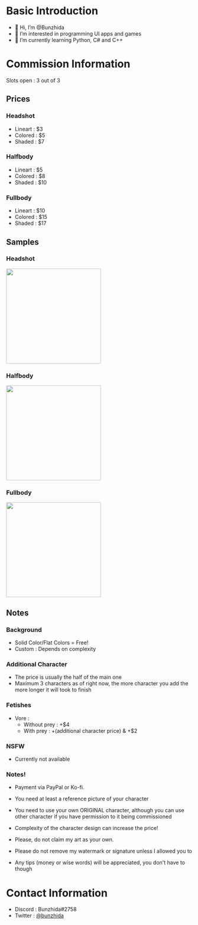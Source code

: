 # Basic Introduction
- 👋 Hi, I’m @Bunzhida
- 👀 I’m interested in programming UI apps and games
- 🌱 I’m currently learning Python, C# and C++

<!--- 
OwO
--->
# Commission Information
Slots open : 3 out of 3
## Prices
### Headshot
- Lineart : $3
- Colored : $5
- Shaded : $7
### Halfbody
- Lineart : $5
- Colored : $8
- Shaded : $10
### Fullbody
- Lineart : $10
- Colored : $15
- Shaded : $17

## Samples
### Headshot
<img src="https://user-images.githubusercontent.com/53262904/179643365-1a2ab75f-e25c-4fae-b01a-a51bbfaaa5e0.png" width="256" height="256">

### Halfbody
<img src="https://user-images.githubusercontent.com/53262904/179643470-f82c20ba-f4e4-4fdd-b82a-86fc5a2b9170.png" width="256" height="256">

### Fullbody
<img src="https://user-images.githubusercontent.com/53262904/179643542-9e1515ff-8eea-48f7-bf57-675c0e070060.png" width="256" height="256">

## Notes

### Background
- Solid Color/Flat Colors = Free!
- Custom : Depends on complexity

### Additional Character
- The price is usually the half of the main one
- Maximum 3 characters as of right now, the more character you add the more longer it will took to finish

### Fetishes
- Vore :
  - Without prey : +$4
  - With prey : +(additional character price) & +$2

### NSFW
- Currently not available

### Notes!
- Payment via PayPal or Ko-fi.
- You need at least a reference picture of your character
- You need to use your own ORIGINAL character, although you can use other character if you have permission to it being commissioned
- Complexity of the character design can increase the price!
- Please, do not claim my art as your own.
- Please do not remove my watermark or signature unless I allowed you to

- Any tips (money or wise words) will be appreciated, you don't have to though

# Contact Information
- Discord : Bunzhida#2758
- Twitter : [@bunzhida](https://twitter.com/bunzhida)
